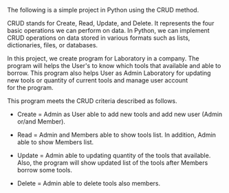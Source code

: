 The following is a simple project in Python using the CRUD method.

CRUD stands for Create, Read, Update, and Delete. It represents the four basic operations we can perform on data. In Python, we can implement CRUD operations on data stored in various formats such as lists, dictionaries, files, or databases.

In this project, we create program for Laboratory in a company. The program will helps the User's to know which tools that available and able to borrow. This program also helps User as Admin Laboratory for updating new tools or quantity of current tools and manage user account for the program.


This program meets the CRUD criteria described as follows.

- Create  = Admin as User able to add new tools and add new user (Admin or/and Member).

- Read    = Admin and Members able to show tools list. In addition, Admin able to show Members list.

- Update  = Admin able to updating quantity of the tools that available. Also, the program will show updated list of the tools after Members borrow some tools.

- Delete  = Admin able to delete tools also members.
